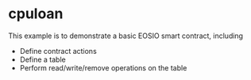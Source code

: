 # cpuloan

This example is to demonstrate a basic EOSIO smart contract, including

- Define contract actions
- Define a table
- Perform read/write/remove operations on the table
